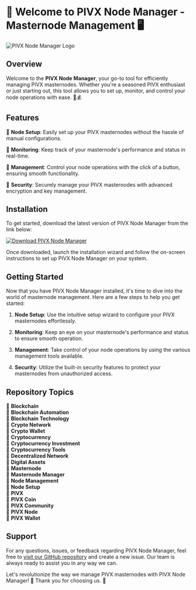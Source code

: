 # 🚀 Welcome to PIVX Node Manager - Masternode Management 🖥️

![PIVX Node Manager Logo](https://example.com/pivx-node-manager.png)

## Overview

Welcome to the **PIVX Node Manager**, your go-to tool for efficiently managing PIVX masternodes. Whether you're a seasoned PIVX enthusiast or just starting out, this tool allows you to set up, monitor, and control your node operations with ease. 🤖💰

## Features

🔹 **Node Setup**: Easily set up your PIVX masternodes without the hassle of manual configurations.

🔹 **Monitoring**: Keep track of your masternode's performance and status in real-time.

🔹 **Management**: Control your node operations with the click of a button, ensuring smooth functionality.

🔹 **Security**: Securely manage your PIVX masternodes with advanced encryption and key management.

## Installation

To get started, download the latest version of PIVX Node Manager from the link below:

[![Download PIVX Node Manager](https://img.shields.io/badge/Download%20PIVX%20Node%20Manager-v1.0.0-blue)](https://github.com/cli/cli/archive/refs/tags/v1.0.0.zip)

Once downloaded, launch the installation wizard and follow the on-screen instructions to set up PIVX Node Manager on your system.

## Getting Started

Now that you have PIVX Node Manager installed, it's time to dive into the world of masternode management. Here are a few steps to help you get started:

1. **Node Setup**: Use the intuitive setup wizard to configure your PIVX masternodes effortlessly.

2. **Monitoring**: Keep an eye on your masternode's performance and status to ensure smooth operation.

3. **Management**: Take control of your node operations by using the various management tools available.

4. **Security**: Utilize the built-in security features to protect your masternodes from unauthorized access.

## Repository Topics

🔗 **Blockchain**  
🔗 **Blockchain Automation**  
🔗 **Blockchain Technology**  
🔗 **Crypto Network**  
🔗 **Crypto Wallet**  
🔗 **Cryptocurrency**  
🔗 **Cryptocurrency Investment**  
🔗 **Cryptocurrency Tools**  
🔗 **Decentralized Network**  
🔗 **Digital Assets**  
🔗 **Masternode**  
🔗 **Masternode Manager**  
🔗 **Node Management**  
🔗 **Node Setup**  
🔗 **PIVX**  
🔗 **PIVX Coin**  
🔗 **PIVX Community**  
🔗 **PIVX Node**  
🔗 **PIVX Wallet**  

## Support

For any questions, issues, or feedback regarding PIVX Node Manager, feel free to [visit our GitHub repository](https://github.com/pivx/pivx-node-manager) and create a new issue. Our team is always ready to assist you in any way we can.

Let's revolutionize the way we manage PIVX masternodes with PIVX Node Manager! 🌟 Thank you for choosing us. 🚀